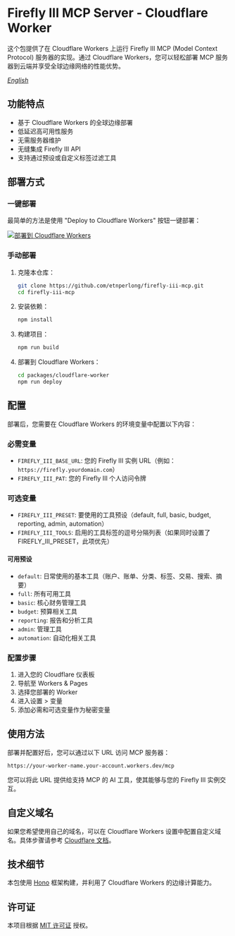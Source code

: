# Firefly III MCP Server - Cloudflare Worker

这个包提供了在 Cloudflare Workers 上运行 Firefly III MCP (Model Context Protocol) 服务器的实现。通过 Cloudflare Workers，您可以轻松部署 MCP 服务器到云端并享受全球边缘网络的性能优势。

*[English](README.md)*

## 功能特点

- 基于 Cloudflare Workers 的全球边缘部署
- 低延迟高可用性服务
- 无需服务器维护
- 无缝集成 Firefly III API
- 支持通过预设或自定义标签过滤工具

## 部署方式

### 一键部署

最简单的方法是使用 "Deploy to Cloudflare Workers" 按钮一键部署：

[![部署到 Cloudflare Workers](https://deploy.workers.cloudflare.com/button)](https://deploy.workers.cloudflare.com/?url=https://github.com/etnperlong/firefly-iii-mcp/tree/main/packages/cloudflare-worker)

### 手动部署

1. 克隆本仓库：
   ```bash
   git clone https://github.com/etnperlong/firefly-iii-mcp.git
   cd firefly-iii-mcp
   ```

2. 安装依赖：
   ```bash
   npm install
   ```

3. 构建项目：
   ```bash
   npm run build
   ```

4. 部署到 Cloudflare Workers：
   ```bash
   cd packages/cloudflare-worker
   npm run deploy
   ```

## 配置

部署后，您需要在 Cloudflare Workers 的环境变量中配置以下内容：

### 必需变量

- `FIREFLY_III_BASE_URL`: 您的 Firefly III 实例 URL（例如：`https://firefly.yourdomain.com`）
- `FIREFLY_III_PAT`: 您的 Firefly III 个人访问令牌

### 可选变量

- `FIREFLY_III_PRESET`: 要使用的工具预设（default, full, basic, budget, reporting, admin, automation）
- `FIREFLY_III_TOOLS`: 启用的工具标签的逗号分隔列表（如果同时设置了 FIREFLY_III_PRESET，此项优先）

#### 可用预设

- `default`: 日常使用的基本工具（账户、账单、分类、标签、交易、搜索、摘要）
- `full`: 所有可用工具
- `basic`: 核心财务管理工具
- `budget`: 预算相关工具
- `reporting`: 报告和分析工具
- `admin`: 管理工具
- `automation`: 自动化相关工具

### 配置步骤

1. 进入您的 Cloudflare 仪表板
2. 导航至 Workers & Pages
3. 选择您部署的 Worker
4. 进入设置 > 变量
5. 添加必需和可选变量作为秘密变量

## 使用方法

部署并配置好后，您可以通过以下 URL 访问 MCP 服务器：

```
https://your-worker-name.your-account.workers.dev/mcp
```

您可以将此 URL 提供给支持 MCP 的 AI 工具，使其能够与您的 Firefly III 实例交互。

## 自定义域名

如果您希望使用自己的域名，可以在 Cloudflare Workers 设置中配置自定义域名。具体步骤请参考 [Cloudflare 文档](https://developers.cloudflare.com/workers/platform/routing/custom-domains/)。

## 技术细节

本包使用 [Hono](https://hono.dev/) 框架构建，并利用了 Cloudflare Workers 的边缘计算能力。

## 许可证

本项目根据 [MIT 许可证](../../LICENSE) 授权。 